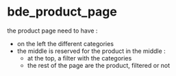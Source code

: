 # bde_product_page

the product page need to have :
- on the left the different categories
- the middle is reserved for the product
in the middle :
    - at the top, a filter with the categories
    - the rest of the page are the product, filtered or not
